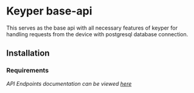 # Keyper base-api

This serves as the base api with all necessary features of keyper for handling requests from the device with postgresql database connection.

## Installation
### Requirements 

*API Endpoints documentation can be viewed [here](API.md)*